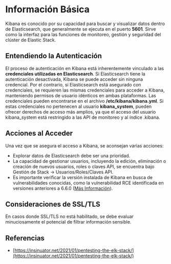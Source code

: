 # Información Básica

Kibana es conocido por su capacidad para buscar y visualizar datos dentro de Elasticsearch, que generalmente se ejecuta en el puerto **5601**. Sirve como la interfaz para las funciones de monitoreo, gestión y seguridad del clúster de Elastic Stack.

## Entendiendo la Autenticación

El proceso de autenticación en Kibana está inherentemente vinculado a las **credenciales utilizadas en Elasticsearch**. Si Elasticsearch tiene la autenticación desactivada, Kibana se puede acceder sin ninguna credencial. Por el contrario, si Elasticsearch está asegurado con credenciales, se requieren las mismas credenciales para acceder a Kibana, manteniendo permisos de usuario idénticos en ambas plataformas. Las credenciales pueden encontrarse en el archivo **/etc/kibana/kibana.yml**. Si estas credenciales no pertenecen al usuario **kibana_system**, pueden ofrecer derechos de acceso más amplios, ya que el acceso del usuario kibana_system está restringido a las API de monitoreo y al índice .kibana.

## Acciones al Acceder

Una vez que se asegura el acceso a Kibana, se aconsejan varias acciones:

- Explorar datos de Elasticsearch debe ser una prioridad.
- La capacidad de gestionar usuarios, incluyendo la edición, eliminación o creación de nuevos usuarios, roles o claves API, se encuentra bajo Gestión de Stack -> Usuarios/Roles/Claves API.
- Es importante verificar la versión instalada de Kibana en busca de vulnerabilidades conocidas, como la vulnerabilidad RCE identificada en versiones anteriores a 6.6.0 ([Más Información](https://insinuator.net/2021/01/pentesting-the-elk-stack/#ref2)).

## Consideraciones de SSL/TLS

En casos donde SSL/TLS no está habilitado, se debe evaluar minuciosamente el potencial de filtrar información sensible.

## Referencias

* [https://insinuator.net/2021/01/pentesting-the-elk-stack/](https://insinuator.net/2021/01/pentesting-the-elk-stack/)
